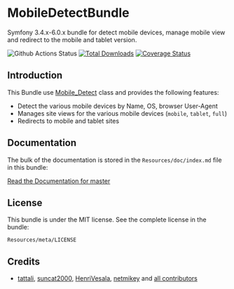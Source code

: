 MobileDetectBundle
=============

Symfony 3.4.x-6.0.x bundle for detect mobile devices, manage mobile view and redirect to the mobile and tablet version.

![Github Actions Status](https://github.com/tattali/MobileDetectBundle/actions/workflows/main.yml/badge.svg?branch=master) [![Total Downloads](https://poser.pugx.org/suncat/mobile-detect-bundle/downloads.png)](https://packagist.org/packages/suncat/mobile-detect-bundle) [![Coverage Status](https://coveralls.io/repos/github/suncat2000/MobileDetectBundle/badge.svg?branch=master)](https://coveralls.io/github/suncat2000/MobileDetectBundle?branch=master)

Introduction
------------

This Bundle use [Mobile_Detect](https://github.com/serbanghita/Mobile-Detect) class and provides the following features:

* Detect the various mobile devices by Name, OS, browser User-Agent
* Manages site views for the various mobile devices (`mobile`, `tablet`, `full`)
* Redirects to mobile and tablet sites


## Documentation

The bulk of the documentation is stored in the `Resources/doc/index.md` file in this bundle:

[Read the Documentation for master](src/Resources/doc/index.md)


## License

This bundle is under the MIT license. See the complete license in the bundle:

    Resources/meta/LICENSE


## Credits

- [tattali](https://github.com/tattali), [suncat2000](https://github.com/suncat2000), [HenriVesala](https://github.com/HenriVesala), [netmikey](https://github.com/netmikey) and [all contributors](https://github.com/tattali/MobileDetectBundle/graphs/contributors)
